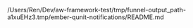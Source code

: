 /Users/Ren/Dev/aw-framework-test/tmp/funnel-output_path-a1xuEHz3.tmp/ember-qunit-notifications/README.md
